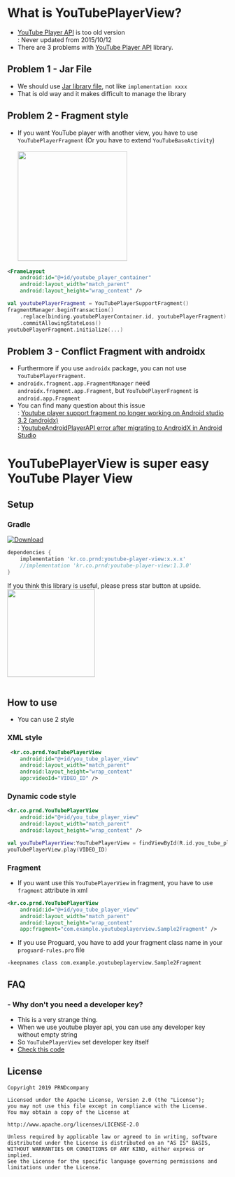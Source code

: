  
# What is YouTubePlayerView?
- [YouTube Player API](https://developers.google.com/youtube/android/player/) is too old version
<br>: Never updated from 2015/10/12
- There are 3 problems with [YouTube Player API](https://developers.google.com/youtube/android/player/) library.

## Problem 1 - Jar File
- We should use [Jar library file](https://developers.google.com/youtube/android/player/downloads/YouTubeAndroidPlayerApi-1.2.2.zip), not like `implementation xxxx`
- That is old way and it makes difficult to manage the library

## Problem 2 - Fragment style
- If you want YouTube player with another view, you have to use `YouTubePlayerFragment`
(Or you have to extend `YouTubeBaseActivity`)
<br><br><img src="https://github.com/PRNDcompany/YouTubePlayerView/blob/master/arts/youtube_dialog.png" width="250"><br>
```xml
<FrameLayout
    android:id="@+id/youtube_player_container"
    android:layout_width="match_parent"
    android:layout_height="wrap_content" />
```
```kotlin
val youtubePlayerFragment = YouTubePlayerSupportFragment()
fragmentManager.beginTransaction()
    .replace(binding.youtubePlayerContainer.id, youtubePlayerFragment)
    .commitAllowingStateLoss()
youtubePlayerFragment.initialize(...)
```

## Problem 3 - Conflict Fragment with androidx
- Furthermore if you use `androidx` package, you can not use `YouTubePlayerFragment`.
- `androidx.fragment.app.FragmentManager` need `androidx.fragment.app.Fragment`, but `YouTubePlayerFragment` is `android.app.Fragment` 
- You can find many question about this issue
<br>: [Youtube player support fragment no longer working on Android studio 3.2 (androidx)](https://stackoverflow.com/questions/52577000/youtube-player-support-fragment-no-longer-working-on-android-studio-3-2-android)
<br>: [YoutubeAndroidPlayerAPI error after migrating to AndroidX in Android Studio](https://stackoverflow.com/questions/56798955/youtubeandroidplayerapi-error-after-migrating-to-androidx-in-android-studio)


# YouTubePlayerView is super easy YouTube Player View
        
## Setup
### Gradle
[ ![Download](https://api.bintray.com/packages/prnd/maven/youtube-player-view/images/download.svg) ](https://bintray.com/prnd/maven/youtube-player-view/_latestVersion)
```gradle
dependencies {
    implementation 'kr.co.prnd:youtube-player-view:x.x.x'
    //implementation 'kr.co.prnd:youtube-player-view:1.3.0'    
}

```

If you think this library is useful, please press star button at upside. 
<br/>
<img src="https://phaser.io/content/news/2015/09/10000-stars.png" width="200">
<br/><br/>



## How to use
- You can use 2 style
### XML style
```xml
 <kr.co.prnd.YouTubePlayerView
    android:id="@+id/you_tube_player_view"
    android:layout_width="match_parent"
    android:layout_height="wrap_content"
    app:videoId="VIDEO_ID" />
```

### Dynamic code style
```xml
<kr.co.prnd.YouTubePlayerView
    android:id="@+id/you_tube_player_view"
    android:layout_width="match_parent"
    android:layout_height="wrap_content" />
```
```kotlin
val youTubePlayerView:YouTubePlayerView = findViewById(R.id.you_tube_player_fragment_view)
youTubePlayerView.play(VIDEO_ID)
```

### Fragment
- If you want use this `YouTubePlayerView` in fragment, you have to use `fragment` attribute in xml
```xml
<kr.co.prnd.YouTubePlayerView
    android:id="@+id/you_tube_player_view"
    android:layout_width="match_parent"
    android:layout_height="wrap_content"
    app:fragment="com.example.youtubeplayerview.Sample2Fragment" />
```
- If you use Proguard, you have to add your fragment class name in your `proguard-rules.pro` file
```
-keepnames class com.example.youtubeplayerview.Sample2Fragment
```


## FAQ
### - Why don't you need a developer key?
- This is a very strange thing.
- When we use youtube player api, you can use any developer key without empty string
- So `YouTubePlayerView` set developer key itself
- [Check this code](https://github.com/PRNDcompany/YouTubePlayerView/blob/722a2451a5de5b7f9cd5944834f6fc3c77374ea8/youtube-player-view/src/main/java/kr/co/prnd/YouTubePlayerView.kt#L42)


## License 
 ```code
Copyright 2019 PRNDcompany

Licensed under the Apache License, Version 2.0 (the "License");
you may not use this file except in compliance with the License.
You may obtain a copy of the License at

http://www.apache.org/licenses/LICENSE-2.0

Unless required by applicable law or agreed to in writing, software
distributed under the License is distributed on an "AS IS" BASIS,
WITHOUT WARRANTIES OR CONDITIONS OF ANY KIND, either express or implied.
See the License for the specific language governing permissions and
limitations under the License.
```
